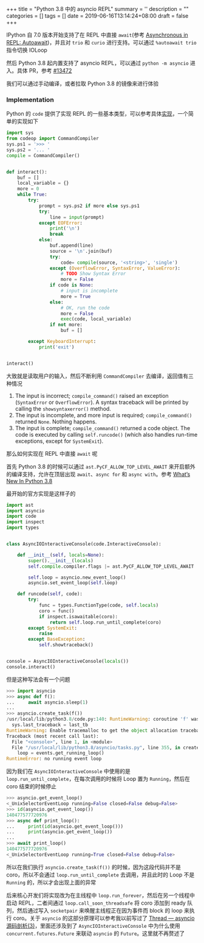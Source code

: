 
+++
title = "Python 3.8 中的 asyncio REPL"
summary = ''
description = ""
categories = []
tags = []
date = 2019-06-16T13:14:24+08:00
draft = false
+++

IPython 自 7.0 版本开始支持了在 REPL 中直接 `await`(参考 [Asynchronous in REPL: Autoawait](https://ipython.readthedocs.io/en/stable/interactive/autoawait.html))，并且对 `trio` 和 `curio` 进行支持。可以通过 `%autoawait trio` 指令切换 IOLoop

然后 Python 3.8 起内置支持了 asyncio REPL，可以通过 `python -m asyncio` 进入。具体 PR，参考 [#13472](https://github.com/python/cpython/pull/13472)

我们可以通过手动编译，或者拉取 Python 3.8 的镜像来进行体验

### Implementation

Python 的 `code` 提供了实现 REPL 的一些基本类型，可以参考具体[实现](https://github.com/python/cpython/blob/3.7/Lib/code.py)，一个简单的实现如下


```Python
import sys
from codeop import CommandCompiler
sys.ps1 = '>>> '
sys.ps2 = '... '
compile = CommandCompiler()


def interact():
    buf = []
    local_variable = {}
    more = 0
    while True:
        try:
            prompt = sys.ps2 if more else sys.ps1
            try:
                line = input(prompt)
            except EOFError:
                print('\n')
                break
            else:
                buf.append(line)
                source = '\n'.join(buf)
                try:
                    code= compile(source, '<string>', 'single')
                except (OverflowError, SyntaxError, ValueError):
                    # TODO Show Syntax Error
                    more = False
                if code is None:
                    # input is incomplete
                    more = True
                else:
                    # OK, run the code
                    more = False
                    exec(code, local_variable)
                if not more:
                    buf = []

        except KeyboardInterrupt:
            print('exit')


interact()
```

大致就是读取用户的输入，然后不断利用 `CommandCompiler` 去编译，返回值有三种情况

1. The input is incorrect; `compile_command()` raised an exception (`SyntaxError` or `OverflowError`).  A syntax traceback will be printed by calling the `showsyntaxerror()` method.
1. The input is incomplete, and more input is required; `compile_command()` returned `None`.  Nothing happens.
3. The input is complete; `compile_command()` returned a code object.  The code is executed by calling `self.runcode()` (which also handles run-time exceptions, except for `SystemExit`).

那么如何实现在 REPL 中直接 `await` 呢

首先 Python 3.8 的时候可以通过 `ast.PyCF_ALLOW_TOP_LEVEL_AWAIT` 来开启额外的编译支持，允许在顶层出现 `await`、`async for` 和 `async with`。参考 [What’s New In Python 3.8](https://docs.python.org/3.8/whatsnew/3.8.html#builtins)

最开始的官方实现是这样子的

```Python
import ast
import asyncio
import code
import inspect
import types


class AsyncIOInteractiveConsole(code.InteractiveConsole):

    def __init__(self, locals=None):
        super().__init__(locals)
        self.compile.compiler.flags |= ast.PyCF_ALLOW_TOP_LEVEL_AWAIT

        self.loop = asyncio.new_event_loop()
        asyncio.set_event_loop(self.loop)

    def runcode(self, code):
        try:
            func = types.FunctionType(code, self.locals)
            coro = func()
            if inspect.isawaitable(coro):
                return self.loop.run_until_complete(coro)
        except SystemExit:
            raise
        except BaseException:
            self.showtraceback()


console = AsyncIOInteractiveConsole(locals())
console.interact()
```

但是这种写法会有一个问题

```Python
>>> import asyncio
>>> async def f():
...     await asyncio.sleep(1)
...
>>> asyncio.create_task(f())
/usr/local/lib/python3.8/code.py:140: RuntimeWarning: coroutine 'f' was never awaited
  sys.last_traceback = last_tb
RuntimeWarning: Enable tracemalloc to get the object allocation traceback
Traceback (most recent call last):
  File "<console>", line 1, in <module>
  File "/usr/local/lib/python3.8/asyncio/tasks.py", line 355, in create_task
    loop = events.get_running_loop()
RuntimeError: no running event loop
```

因为我们在 `AsyncIOInteractiveConsole` 中使用的是 `loop.run_until_complete`，在每次调用的时候将 Loop 置为 `Running`，然后在 coro 结束的时候停止

```Python
>>> asyncio.get_event_loop()
<_UnixSelectorEventLoop running=False closed=False debug=False>
>>> id(asyncio.get_event_loop())
140477577720976
>>> async def print_loop():
...     print(id(asyncio.get_event_loop()))
...     print(asyncio.get_event_loop())
...
>>> await print_loop()
140477577720976
<_UnixSelectorEventLoop running=True closed=False debug=False>
```

所以在我们执行 `asyncio.create_task(f())` 的时候，因为这段代码并不是 coro，所以不会通过 `loop.run_until_complete` 去调用，并且此时的 Loop 不是 `Running` 的，所以才会出现上面的异常

后来核心开发们将实现改为在主线程中 `loop.run_forever`，然后在另一个线程中启动 REPL，二者间通过 `loop.call_soon_threadsafe` 将 coro 添加到 ready 队列，然后通过写入 `socketpair` 来唤醒主线程正在因为事件而 block 的 loop 来执行 coro。关于 `asyncio` 的这部分原理可以参考我以前写过了 [Thread — asyncio 源码剖析(3)](https://blog.dreamfever.me/2017/12/16/the-magic-of-asyncio-3/)，里面还涉及到了 `AsyncIOInteractiveConsole` 中为什么使用 `concurrent.futures.Future` 来联动 `asyncio` 的 `Future`。这里就不再赘述了

    